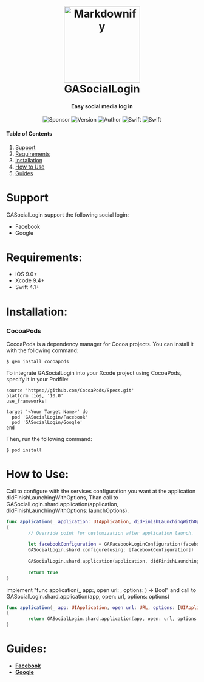 <h1 align="center">
  <a href="https://www.gini-apps.com/"><img src="https://cdn.xplace.com/companyLogo/u/e/uedrxh.png" alt="Markdownify" width="200"></a>
  <br>
  GASocialLogin
  <br>
</h1>

<h4 align="center">Easy social media log in </h4>

<p align="center">
  <img alt="Sponsor" src="https://img.shields.io/badge/sponsor-Gini--Apps-brightgreen.svg">
  <img alt="Version" src="https://img.shields.io/badge/pod-v1.0.0-blue.svg">
  <img alt="Author" src="https://img.shields.io/badge/author-Ido Meirov-yellow.svg">
  <img alt="Swift" src="https://img.shields.io/badge/swift-4.1%2B-orange.svg">
  <img alt="Swift" src="https://img.shields.io/badge/platform-ios-lightgrey.svg">
</p>

#### Table of Contents  
1. [Support](#support) 
2. [Requirements](#requirements)
3. [Installation](#installation)
4. [How to Use](#howToUse)
5. [Guides](#guides) 

<a name="support"/>

# Support

GASocialLogin support the following social login:
* Facebook
* Google

<a name="requirements"/>

# Requirements:
* iOS 9.0+ 
* Xcode 9.4+
* Swift 4.1+

<a name="installation"/>

# Installation:

### CocoaPods
CocoaPods is a dependency manager for Cocoa projects. You can install it with the following command:
```
$ gem install cocoapods
```
To integrate GASocialLogin into your Xcode project using CocoaPods, specify it in your Podfile:
```
source 'https://github.com/CocoaPods/Specs.git'
platform :ios, '10.0'
use_frameworks!

target '<Your Target Name>' do
  pod 'GASocialLogin/Facebook'
  pod 'GASocialLogin/Google'
end
```
Then, run the following command:
```
$ pod install
```
<a name = "howToUse"/>

# How to Use:

Call to configure with the servises configuration you want at the application didFinishLaunchingWithOptions,
Than call to GASocialLogin.shard.application(application, didFinishLaunchingWithOptions: launchOptions).

```swift
func application(_ application: UIApplication, didFinishLaunchingWithOptions launchOptions: [UIApplicationLaunchOptionsKey: Any]?) -> Bool 
{
        // Override point for customization after application launch.
        
        let facebookConfiguration = GAFacebookLoginConfiguration(facebookURLScheme: "facebookURLScheme")
        GASocialLogin.shard.configure(using: [facebookConfiguration])
        
        GASocialLogin.shard.application(application, didFinishLaunchingWithOptions: launchOptions)
        
        return true
}
```

implement "func application(_ app:, open url: , options: ) -> Bool" and call to GASocialLogin.shard.application(app, open: url, options: options)

```swift
func application(_ app: UIApplication, open url: URL, options: [UIApplicationOpenURLOptionsKey : Any] = [:]) -> Bool
{
        return GASocialLogin.shard.application(app, open: url, options: options)
}
```


<a name="guides"/>

# Guides:

* **[Facebook](https://github.com/shay-somech/GASocialLogin/wiki/Facebook)**
* **[Google](https://github.com/shay-somech/GASocialLogin/wiki/Google)**





